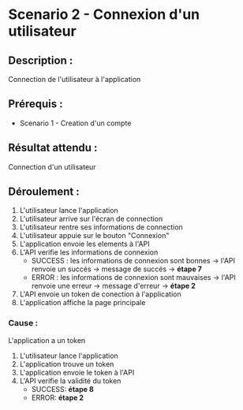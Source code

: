 #  Scenario 2 - Connexion d'un utilisateur

##  Description  : 
Connection de l'utilisateur à l'application 

## Prérequis :
* Scenario 1 - Creation d'un compte 

## Résultat attendu :
Connection d'un utilisateur

## Déroulement :

1. L'utilisateur lance l'application
2. L'utilisateur arrive sur l'écran de connection
3. L'utilisateur rentre ses informations de connection
4. L'utilisateur appuie sur le bouton "Connexion"
5. L'application envoie les elements à l'API
6. L'API verifie les informations de connexion
    * SUCCESS : les informations de connexion sont bonnes -> l'API renvoie un succés -> message de succés -> **étape 7**
    * ERROR : les informations de connexion sont mauvaises -> l'API renvoie une erreur -> message d'erreur -> **étape 2**
7. L'API envoie un token de conection à l'application 
8. L'application affiche la page principale

### Cause :
L'application a un token

1. L'utilisateur lance l'application
2. L'application trouve un token
3. L'application envoie le token à l'API
4. L'API verifie la validité du token
    * SUCCESS: **étape 8**
    * ERROR: **étape 2**
